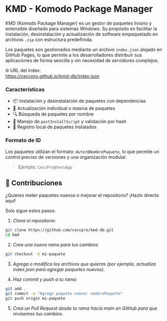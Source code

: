 # KMD - Komodo Package Manager

KMD (Komodo Package Manager) es un gestor de paquetes liviano y extensible diseñado para sistemas Windows. Su propósito es facilitar la instalación, desinstalación y actualización de software empaquetado en archivos `.zip` con estructura predefinida.

Los paquetes son gestionados mediante un archivo `index.json` alojado en GitHub Pages, lo que permite a los desarrolladores distribuir sus aplicaciones de forma sencilla y sin necesidad de servidores complejos.

🌐 URL del index:  
https://ceccpro.github.io/kmd-db/index.json

### Características

- 📦 Instalación y desinstalación de paquetes con dependencias
- 🔄 Actualización individual o masiva de paquetes
- 🔍 Búsqueda de paquetes por nombre
- 📁 Manejo de `postInstallScript` y validación por hash
- 📝 Registro local de paquetes instalados

### Formato de ID
Los paquetes utilizan el formato: `Autor@NombrePaquete`, lo que permite un control preciso de versiones y una organización modular.

> Ejemplo: `CeccPro@testApp`

## 🤝 Contribuciones

¿Quieres meter paquetes nuevos o mejorar el repositorio? ¡Hazlo directo aquí!

Solo sigue estos pasos:

1. *Clona el repositorio*:
```bash
git clone https://github.com/ceccpro/kmd-db.git
cd kmd
```

2. *Crea una nueva rama para tus cambios*:
```bash
git checkout -b mi-paquete
```

3. *Agrega o modifica los archivos que quieras (por ejemplo, actualiza index.json para agregar paquetes nuevos).*
   
4. *Haz commit y push a tu rama:*
```bash
git add .
git commit -m "Agrego paquete nuevo: nombrePaquete"
git push origin mi-paquete
```

5. *Crea un Pull Request desde tu rama hacia main en GitHub para que revisemos tus cambios.*

